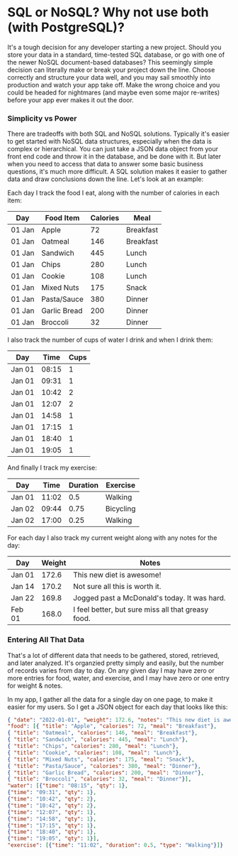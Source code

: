 # SQL or NoSQL?  Why not use both (with PostgreSQL)?

It's a tough decision for any developer starting a new project.  Should you store your data in a standard, time-tested SQL database, or go with one of the newer NoSQL document-based databases?  This seemingly simple decision can literally make or break your project down the line.  Choose correctly and structure your data well, and you may sail smoothly into production and watch your app take off.  Make the wrong choice and you could be headed for nightmares (and maybe even some major re-writes) before your app ever makes it out the door.

### Simplicity vs Power
There are tradeoffs with both SQL and NoSQL solutions.  Typically it's easier to get started with NoSQL data structures, especially when the data is complex or hierarchical.  You can just take a JSON data object from your front end code and throw it in the database, and be done with it.  But later when you need to access that data to answer some basic business questions, it's much more difficult.  A SQL solution makes it easier to gather data and draw conclusions down the line.  Let's look at an example:

Each day I track the food I eat, along with the number of calories in each item:

| Day    | Food Item | Calories | Meal |
|--------|-----------|----------|------|
| 01 Jan | Apple     | 72 | Breakfast |
| 01 Jan | Oatmeal   | 146 | Breakfast |
| 01 Jan | Sandwich  | 445 | Lunch |
| 01 Jan | Chips     | 280 | Lunch |
| 01 Jan | Cookie    | 108 | Lunch |
| 01 Jan | Mixed Nuts | 175 | Snack |
| 01 Jan | Pasta/Sauce | 380 | Dinner |
| 01 Jan | Garlic Bread | 200 | Dinner |
| 01 Jan | Broccoli | 32 | Dinner |

I also track the number of cups of water I drink and when I drink them:

| Day    | Time  | Cups |
|--------|-------|------|
| Jan 01 | 08:15 | 1    |
| Jan 01 | 09:31 | 1    |
| Jan 01 | 10:42 | 2    |
| Jan 01 | 12:07 | 2    |
| Jan 01 | 14:58 | 1    |
| Jan 01 | 17:15 | 1    |
| Jan 01 | 18:40 | 1    |
| Jan 01 | 19:05 | 1    |

And finally I track my exercise:

| Day    | Time  | Duration | Exercise |
|--------|-------|----------|----------|
| Jan 01 | 11:02 | 0.5 | Walking |
| Jan 02 | 09:44 | 0.75 | Bicycling |
| Jan 02 | 17:00 | 0.25 | Walking |

For each day I also track my current weight along with any notes for the day:

| Day    | Weight | Notes |
|--------|--------|-------|
| Jan 01 | 172.6  | This new diet is awesome! |
| Jan 14 | 170.2  | Not sure all this is worth it. |
| Jan 22 | 169.8  | Jogged past a McDonald's today. It was hard. |
| Feb 01 | 168.0  | I feel better, but sure miss all that greasy food. |

### Entering All That Data
That's a lot of different data that needs to be gathered, stored, retrieved, and later analyzed.  It's organzied pretty simply and easily, but the number of records varies from day to day.  On any given day I may have zero or more entries for food, water, and exercise, and I may have zero or one entry for weight & notes.

In my app, I gather all the data for a single day on one page, to make it easier for my users.  So I get a JSON object for each day that looks like this:

```json
{ "date": "2022-01-01", "weight": 172.6, "notes": "This new diet is awesome!", 
"food": [{ "title": "Apple", "calories": 72, "meal": "Breakfast"},
{ "title": "Oatmeal", "calories": 146, "meal": "Breakfast"},
{ "title": "Sandwich", "calories": 445, "meal": "Lunch"},
{ "title": "Chips", "calories": 280, "meal": "Lunch"},
{ "title": "Cookie", "calories": 108, "meal": "Lunch"},
{ "title": "Mixed Nuts", "calories": 175, "meal": "Snack"},
{ "title": "Pasta/Sauce", "calories": 380, "meal": "Dinner"},
{ "title": "Garlic Bread", "calories": 200, "meal": "Dinner"},
{ "title": "Broccoli", "calories": 32, "meal": "Dinner"}],
"water": [{"time": "08:15", "qty": 1},
{"time": "09:31", "qty": 1},
{"time": "10:42", "qty": 2},
{"time": "10:42", "qty": 2},
{"time": "12:07", "qty": 1},
{"time": "14:58", "qty": 1},
{"time": "17:15", "qty": 1},
{"time": "18:40", "qty": 1},
{"time": "19:05", "qty": 1}],
"exercise": [{"time": "11:02", "duration": 0.5, "type": "Walking"}]}
```
